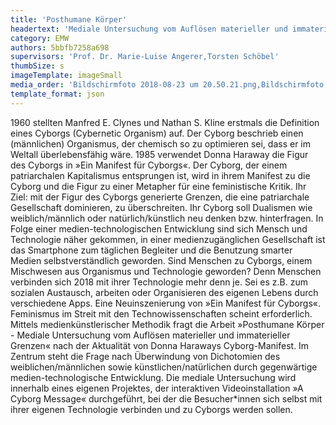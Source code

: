 ```yaml
---
title: 'Posthumane Körper'
headertext: 'Mediale Untersuchung vom Auflösen materieller und immaterieller Grenzen'
category: EMW
authors: 5bbfb7258a698
supervisors: 'Prof. Dr. Marie-Luise Angerer,Torsten Schöbel'
thumbSize: s
imageTemplate: imageSmall
media_order: 'Bildschirmfoto 2018-08-23 um 20.50.21.png,Bildschirmfoto 2018-08-23 um 20.51.54.png,Bildschirmfoto 2018-08-23 um 20.53.43.png,Bildschirmfoto 2018-08-23 um 20.54.18.png,Bildschirmfoto 2018-08-23 um 20.54.59.png,Bildschirmfoto 2018-08-23 um 20.57.04.png,Bildschirmfoto 2018-08-23 um 20.58.44.png,Bildschirmfoto 2018-08-23 um 20.59.16.png,Bildschirmfoto 2018-08-23 um 21.00.45.png,Bildschirmfoto 2018-08-23 um 21.01.39.png,Bildschirmfoto 2018-08-23 um 21.03.20.png,Bildschirmfoto 2018-08-23 um 21.03.43.png,Folie#10.jpg,IMG_20180912_212007_382.jpg,IMG_20180912_212007_384.jpg,IMG_20180912_212425_866.jpg'
template_format: json
---
```


1960 stellten Manfred E. Clynes und Nathan S. Kline erstmals die Definition eines Cyborgs (Cybernetic Organism) auf. Der Cyborg beschrieb einen (männlichen) Organismus, der chemisch so zu optimieren sei, dass er im Weltall überlebensfähig wäre. 1985 verwendet Donna Haraway die Figur des Cyborgs in »Ein Manifest für Cyborgs«. Der Cyborg, der einem patriarchalen Kapitalismus entsprungen ist, wird in ihrem Manifest zu die Cyborg und die Figur zu einer Metapher für eine feministische Kritik. Ihr Ziel: mit der Figur des Cyborgs generierte Grenzen, die eine patriarchale Gesellschaft dominieren, zu überschreiten. Ihr Cyborg soll Dualismen wie weiblich/männlich oder natürlich/künstlich neu denken bzw. hinterfragen. In Folge einer medien-technologischen Entwicklung sind sich Mensch und Technologie näher gekommen, in einer medienzugänglichen Gesellschaft ist das Smartphone zum täglichen Begleiter und die Benutzung smarter Medien selbstverständlich geworden. Sind Menschen zu Cyborgs, einem Mischwesen aus Organismus und Technologie geworden? Denn Menschen verbinden sich 2018 mit ihrer Technologie mehr denn je. Sei es z.B. zum sozialen Austausch, arbeiten oder Organisieren des eigenen Lebens durch verschiedene Apps. Eine Neuinszenierung von »Ein Manifest für Cyborgs«. Feminismus im Streit mit den Technowissenschaften scheint erforderlich. Mittels medienkünstlerischer Methodik fragt die Arbeit »Posthumane Körper - Mediale Untersuchung vom Auflösen materieller und immaterieller Grenzen« nach der Aktualität von Donna Haraways Cyborg-Manifest. Im Zentrum steht die Frage nach Überwindung von Dichotomien des weiblichen/männlichen sowie künstlichen/natürlichen durch gegenwärtige medien-technologische Entwicklung. Die mediale Untersuchung wird innerhalb eines eigenen Projektes, der interaktiven Videoinstallation »A Cyborg Message« durchgeführt, bei der die Besucher*innen sich selbst mit ihrer eigenen Technologie verbinden und zu Cyborgs werden sollen.